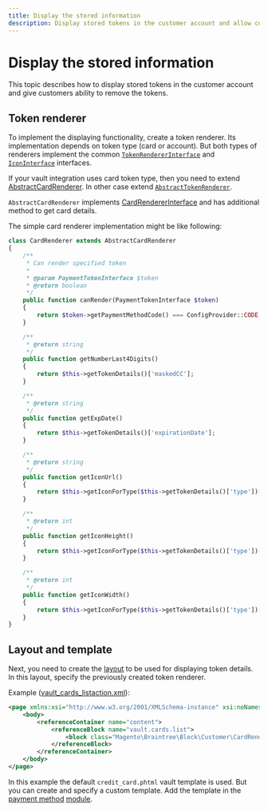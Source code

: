 ```yaml
---
title: Display the stored information
description: Display stored tokens in the customer account and allow customers to remove tokens
---
```


# Display the stored information

This topic describes how to display stored tokens in the customer account and give customers ability to remove the tokens.

## Token renderer

To implement the displaying functionality, create a token renderer. Its
implementation depends on token type (card or account). But both types of renderers
implement the common [`TokenRendererInterface`](https://github.com/magento/magento2/tree/2.4/app/code/Magento/Vault/Block/TokenRendererInterface.php)
and [`IconInterface`](https://github.com/magento/magento2/tree/2.4/app/code/Magento/Vault/Block/Customer/IconInterface.php) interfaces.

If your vault integration uses card token type, then you need to extend [AbstractCardRenderer](https://github.com/magento/magento2/tree/2.4/app/code/Magento/Vault/Block/AbstractCardRenderer.php). In other case extend [`AbstractTokenRenderer`](https://github.com/magento/magento2/tree/2.4/app/code/Magento/Vault/Block/AbstractTokenRenderer.php).

`AbstractCardRenderer` implements [CardRendererInterface](https://github.com/magento/magento2/tree/2.4/app/code/Magento/Vault/Block/CardRendererInterface.php) and has additional method to get card details.

The simple card renderer implementation might be like following:

```php
class CardRenderer extends AbstractCardRenderer
{
    /**
     * Can render specified token
     *
     * @param PaymentTokenInterface $token
     * @return boolean
     */
    public function canRender(PaymentTokenInterface $token)
    {
        return $token->getPaymentMethodCode() === ConfigProvider::CODE;
    }

    /**
     * @return string
     */
    public function getNumberLast4Digits()
    {
        return $this->getTokenDetails()['maskedCC'];
    }

    /**
     * @return string
     */
    public function getExpDate()
    {
        return $this->getTokenDetails()['expirationDate'];
    }

    /**
     * @return string
     */
    public function getIconUrl()
    {
        return $this->getIconForType($this->getTokenDetails()['type'])['url'];
    }

    /**
     * @return int
     */
    public function getIconHeight()
    {
        return $this->getIconForType($this->getTokenDetails()['type'])['height'];
    }

    /**
     * @return int
     */
    public function getIconWidth()
    {
        return $this->getIconForType($this->getTokenDetails()['type'])['width'];
    }
}
```

## Layout and template

Next, you need to create the [layout](https://glossary.magento.com/layout) to be used for displaying token details. In this layout, specify the previously created token renderer.

Example ([vault_cards_listaction.xml](https://github.com/magento/magento2/tree/2.3/app/code/Magento/Braintree/view/frontend/layout/vault_cards_listaction.xml)):

```xml
<page xmlns:xsi="http://www.w3.org/2001/XMLSchema-instance" xsi:noNamespaceSchemaLocation="urn:magento:framework:View/Layout/etc/page_configuration.xsd">
    <body>
        <referenceContainer name="content">
            <referenceBlock name="vault.cards.list">
                <block class="Magento\Braintree\Block\Customer\CardRenderer" name="braintree.card.renderer" template="Magento_Vault::customer_account/credit_card.phtml"/>
            </referenceBlock>
        </referenceContainer>
    </body>
</page>
```

In this example the default `credit_card.phtml` vault template is used. But you can create and specify a custom template. Add the template in the [payment method](https://glossary.magento.com/payment-method) [module](https://glossary.magento.com/module).
